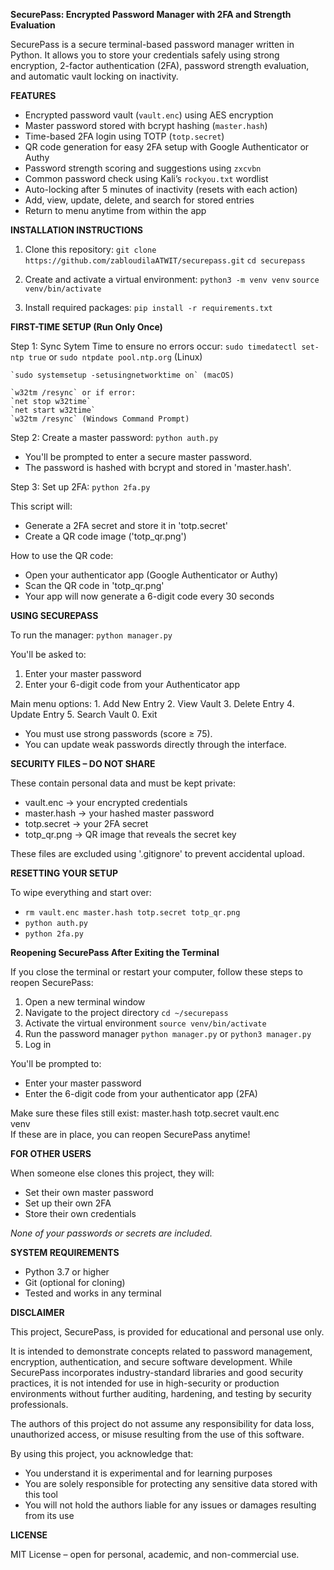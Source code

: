 **SecurePass: Encrypted Password Manager with 2FA and Strength Evaluation**

SecurePass is a secure terminal-based password manager written in Python. It allows you to store your credentials safely using strong encryption, 2-factor authentication (2FA), password strength evaluation, and automatic vault locking on inactivity.

**FEATURES**

- Encrypted password vault (`vault.enc`) using AES encryption
- Master password stored with bcrypt hashing (`master.hash`)
- Time-based 2FA login using TOTP (`totp.secret`)
- QR code generation for easy 2FA setup with Google Authenticator or Authy
- Password strength scoring and suggestions using `zxcvbn`
- Common password check using Kali’s `rockyou.txt` wordlist
- Auto-locking after 5 minutes of inactivity (resets with each action)
- Add, view, update, delete, and search for stored entries
- Return to menu anytime from within the app

**INSTALLATION INSTRUCTIONS**

1. Clone this repository:
   `git clone https://github.com/zabloudilaATWIT/securepass.git`
   `cd securepass`

4. Create and activate a virtual environment:
    `python3 -m venv venv`
    `source venv/bin/activate`

5. Install required packages:
    `pip install -r requirements.txt`

**FIRST-TIME SETUP (Run Only Once)**

Step 1: Sync Sytem Time to ensure no errors occur:
    `sudo timedatectl set-ntp true` or `sudo ntpdate pool.ntp.org` (Linux)
    
    `sudo systemsetup -setusingnetworktime on` (macOS)

    `w32tm /resync` or if error:
    `net stop w32time`
    `net start w32time`
    `w32tm /resync` (Windows Command Prompt)


Step 2: Create a master password:
    `python auth.py`

- You'll be prompted to enter a secure master password.
- The password is hashed with bcrypt and stored in 'master.hash'.

Step 3: Set up 2FA:
    `python 2fa.py`

This script will:
- Generate a 2FA secret and store it in 'totp.secret'
- Create a QR code image ('totp_qr.png')

How to use the QR code:
- Open your authenticator app (Google Authenticator or Authy)
- Scan the QR code in 'totp_qr.png'
- Your app will now generate a 6-digit code every 30 seconds

**USING SECUREPASS**

To run the manager:
    `python manager.py`

You'll be asked to:
1. Enter your master password
2. Enter your 6-digit code from your Authenticator app

Main menu options:
    1. Add New Entry
    2. View Vault
    3. Delete Entry
    4. Update Entry
    5. Search Vault
    0. Exit

- You must use strong passwords (score ≥ 75).
- You can update weak passwords directly through the interface.

**SECURITY FILES – DO NOT SHARE**

These contain personal data and must be kept private:
- vault.enc       → your encrypted credentials
- master.hash     → your hashed master password
- totp.secret     → your 2FA secret
- totp_qr.png     → QR image that reveals the secret key

These files are excluded using '.gitignore' to prevent accidental upload.

**RESETTING YOUR SETUP**

To wipe everything and start over:
- `rm vault.enc master.hash totp.secret totp_qr.png`
- `python auth.py`
- `python 2fa.py`



**Reopening SecurePass After Exiting the Terminal**

If you close the terminal or restart your computer, follow these steps to reopen SecurePass:
1. Open a new terminal window
2. Navigate to the project directory
    `cd ~/securepass`
3. Activate the virtual environment
    `source venv/bin/activate`
4. Run the password manager
    `python manager.py` or `python3 manager.py`
5. Log in

You'll be prompted to:
- Enter your master password
- Enter the 6-digit code from your authenticator app (2FA)
  
Make sure these files still exist:
    master.hash
    totp.secret 
    vault.enc      
    venv           
If these are in place, you can reopen SecurePass anytime!

**FOR OTHER USERS**

When someone else clones this project, they will:
- Set their own master password
- Set up their own 2FA
- Store their own credentials

*None of your passwords or secrets are included.*

**SYSTEM REQUIREMENTS**

- Python 3.7 or higher
- Git (optional for cloning)
- Tested and works in any terminal

**DISCLAIMER**

This project, SecurePass, is provided for educational and personal use only.

It is intended to demonstrate concepts related to password management, encryption, authentication, and secure software development. While SecurePass incorporates industry-standard libraries and good security practices, it is not intended for use in high-security or production environments without further auditing, hardening, and testing by security professionals.

The authors of this project do not assume any responsibility for data loss, unauthorized access, or misuse resulting from the use of this software.

By using this project, you acknowledge that:
- You understand it is experimental and for learning purposes
- You are solely responsible for protecting any sensitive data stored with this tool
- You will not hold the authors liable for any issues or damages resulting from its use

**LICENSE**

MIT License – open for personal, academic, and non-commercial use.